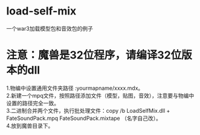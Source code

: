 ﻿# load-self-mix
一个war3加载模型包和音效包的例子
# 注意：魔兽是32位程序，请编译32位版本的dll
1.物编中设置通用文件夹路径 :yourmapname/xxxx.mdx。  
2.新建一个mpq文件，按照路径添加文件（模型，贴图，音效），注意要与物编中设置的路径完全一致。  
3.二进制合并两个文件，执行批处理文件：copy /b LoadSelfMix.dll + FateSoundPack.mpq FateSoundPack.mixtape （名字自己改）。  
4.放到魔兽目录下。  
